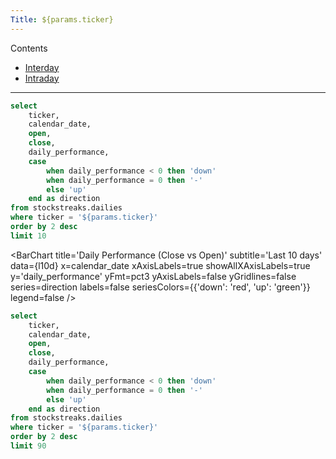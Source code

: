 ```yaml
---
Title: ${params.ticker}
---
```


Contents

- [Interday](/tickers/{params.ticker}/interday)
- [Intraday](/tickers/{params.ticker}/intraday)

---

```sql l10d
select
    ticker,
    calendar_date,
    open,
    close,
    daily_performance,
    case 
        when daily_performance < 0 then 'down' 
        when daily_performance = 0 then '-'
        else 'up'
    end as direction
from stockstreaks.dailies
where ticker = '${params.ticker}'
order by 2 desc
limit 10
```

<!-- # {params.ticker} -->

<BigValue
    data={l10d}
    value='close'
    fmt=usd2
    comparison='daily_performance'
    comparisonFmt=pct2
    comparisonTitle='for day on {l10d[0].calendar_date}'
/>

<BarChart
    title='Daily Performance (Close vs Open)'
    subtitle='Last 10 days'
    data={l10d} 
    x=calendar_date 
    xAxisLabels=true
    showAllXAxisLabels=true
    y='daily_performance'
    yFmt=pct3
    yAxisLabels=false
    yGridlines=false
    series=direction
    labels=false
    seriesColors={{'down': 'red', 'up': 'green'}}
    legend=false
/>

```sql l90d
select
    ticker,
    calendar_date,
    open,
    close,
    daily_performance,
    case 
        when daily_performance < 0 then 'down' 
        when daily_performance = 0 then '-'
        else 'up'
    end as direction
from stockstreaks.dailies
where ticker = '${params.ticker}'
order by 2 desc
limit 90
```

